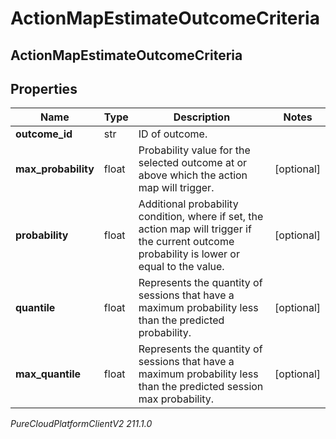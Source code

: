 # ActionMapEstimateOutcomeCriteria

## ActionMapEstimateOutcomeCriteria

## Properties

|Name | Type | Description | Notes|
|------------ | ------------- | ------------- | -------------|
| **outcome_id** | str | ID of outcome. | |
| **max_probability** | float | Probability value for the selected outcome at or above which the action map will trigger. | [optional] |
| **probability** | float | Additional probability condition, where if set, the action map will trigger if the current outcome probability is lower or equal to the value. | [optional] |
| **quantile** | float | Represents the quantity of sessions that have a maximum probability less than the predicted probability. | [optional] |
| **max_quantile** | float | Represents the quantity of sessions that have a maximum probability less than the predicted session max probability. | [optional] |



_PureCloudPlatformClientV2 211.1.0_
